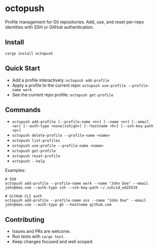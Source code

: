 # octopush

Profile management for Git repositories. Add, use, and reset per-repo identities with SSH or GitHub authentication.

## Install

```
cargo install octopush
```

## Quick Start

- Add a profile interactively:
  `octopush add-profile`
- Apply a profile to the current repo:
  `octopush use-profile --profile-name work`
- See the current repo profile:
  `octopush get-profile`

## Commands

- `octopush add-profile [--profile-name <n>] [--name <n>] [--email <e>] [--auth-type <none|ssh|gh>] [--hostname <h>] [--ssh-key-path <p>]`
- `octopush delete-profile --profile-name <name>`
- `octopush list-profiles`
- `octopush use-profile --profile-name <name>`
- `octopush get-profile`
- `octopush reset-profile`
- `octopush --help`

Examples:

```
# SSH
octopush add-profile --profile-name work --name "John Doe" --email john@doe.com --auth-type ssh --ssh-key-path ~/.ssh/id_ed25519

# GitHub CLI auth
octopush add-profile --profile-name oss --name "John Doe" --email john@doe.com --auth-type gh --hostname github.com
```

## Contributing

- Issues and PRs are welcome.
- Run tests with `cargo test`.
- Keep changes focused and well scoped.
